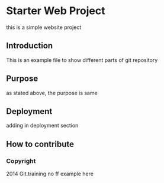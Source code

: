 # Starter Web Project
this is a simple website project

## Introduction
This is an example file to show different parts of git repository

## Purpose
as stated above, the purpose is same

## Deployment
adding in deployment section

## How to contribute

### Copyright

2014 Git.training no ff example here


